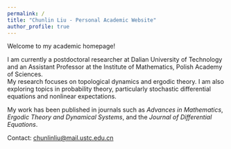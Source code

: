 ```yaml
---
permalink: /
title: "Chunlin Liu - Personal Academic Website"
author_profile: true
---
```


Welcome to my academic homepage!

I am currently a postdoctoral researcher at Dalian University of Technology and an Assistant Professor at the Institute of Mathematics, Polish Academy of Sciences.  
My research focuses on topological dynamics and ergodic theory. I am also exploring topics in probability theory, particularly stochastic differential equations and nonlinear expectations.

My work has been published in journals such as *Advances in Mathematics*, *Ergodic Theory and Dynamical Systems*, and the *Journal of Differential Equations*.


Contact: chunlinliu@mail.ustc.edu.cn
